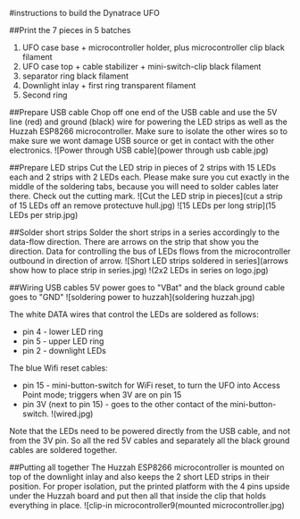 #instructions to build the Dynatrace UFO

##Print the 7 pieces in 5 batches

1. UFO case base + microcontroller holder, plus microcontroller clip
black filament
2. UFO case top + cable stabilizer + mini-switch-clip
black filament
3. separator ring
black filament
4. Downlight inlay + first ring
transparent filament
5. Second ring

##Prepare USB cable
Chop off one end of the USB cable and use the 5V line (red) and ground (black) wire for powering the LED strips as well as the Huzzah ESP8266 microcontroller. Make sure to isolate the other wires so to make sure we wont damage USB source or get in contact with the other electronics.
![Power through USB cable](power through usb cable.jpg)

##Prepare LED strips
Cut the LED strip in pieces of 2 strips with 15 LEDs each and 2 strips with 2 LEDs each. Please make sure you cut exactly in the middle of the soldering tabs, because you will need to solder cables later there. Check out the cutting mark.
![Cut the LED strip in pieces](cut a strip of 15 LEDs off an remove protectuve hull.jpg)
![15 LEDs per long strip](15 LEDs per strip.jpg)

##Solder short strips
Solder the short strips in a series accordingly to the data-flow direction. There are arrows on the strip that show you the direction. Data for controlling the bus of LEDs flows from the microcontroller outbound in direction of arrow.
![Short LED strips soldered in series](arrows show how to place strip in series.jpg)
!(2x2 LEDs in series on logo.jpg)

##Wiring
USB cables 5V power goes to "VBat" and the black ground cable goes to "GND"
![soldering power to huzzah](soldering huzzah.jpg)

The white DATA wires that control the LEDs are soldered as follows:
* pin 4 - lower LED ring
* pin 5 - upper LED ring
* pin 2 - downlight LEDs

The blue Wifi reset cables:
* pin 15 - mini-button-switch for WiFi reset, to turn the UFO into Access Point mode; triggers when 3V are on pin 15
* pin 3V (next to pin 15) - goes to the other contact of the mini-button-switch. 
!(wired.jpg)
 
Note that the LEDs need to be powered directly from the USB cable, and not from the 3V pin. So all the red 5V cables and separately all the black ground cables are soldered together.

##Putting all together
The Huzzah ESP8266 microcontroller is mounted on top of the downlight inlay and also keeps the 2 short LED strips in their position. For proper isolation, put the printed platform with the 4 pins upside under the Huzzah board and put then all that inside the clip that holds everything in place.
![clip-in microcontroller9(mounted microcontroller.jpg)

 




